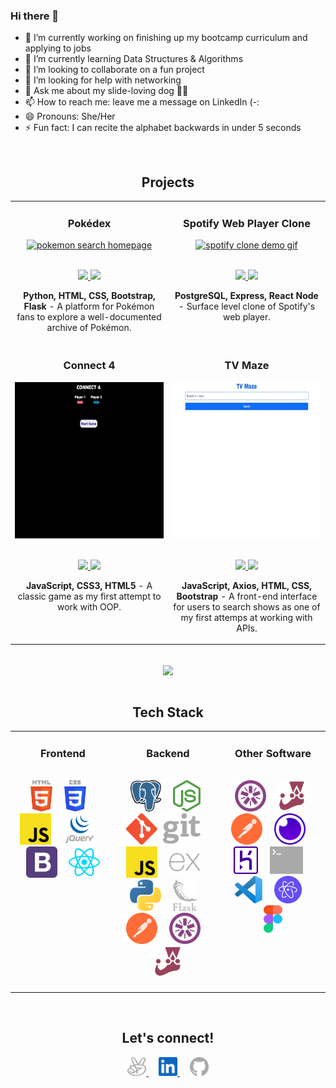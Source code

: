 ### Hi there 👋

- 🔭 I’m currently working on finishing up my bootcamp curriculum and applying to jobs
- 🌱 I’m currently learning Data Structures & Algorithms
- 👯 I’m looking to collaborate on a fun project
- 🤔 I’m looking for help with networking
- 💬 Ask me about my slide-loving dog 🛝🐶
- 📫 How to reach me: leave me a message on LinkedIn (-:
- 😄 Pronouns: She/Her
- ⚡ Fun fact: I can recite the alphabet backwards in under 5 seconds

<!-- <br>
<p align="center">Please see <a href="http://christienng.com">my website</a> for more information!</p> -->
<br>

<!-- PROJECTS -->
<h2 align="center" color="white">Projects</h2>
<div align="center">
	<table>
		<tr>
			<td valign="top" width="50%">
				<div align="center">  
					<h3 color="white">Pokédex</h3>
					<a href='https://pokedex-cng.herokuapp.com/' target="_blank">
						<img src="https://github.com/cng008/pokedex/blob/main/static/images/md/pokedex-demo.gif?raw=true" alt="pokemon search homepage" height="250px"/>
					</a>
					<br>
					<br>
					<p>
						<a href="https://github.com/cng008/pokedex" target="_blank">
							<img src="https://img.shields.io/badge/Repo-lightgrey?style=for-the-badge&logo=github"/>
						</a>  
						<a href="https://pokedex-cng.herokuapp.com/" target="_blank">
							<img src="https://img.shields.io/badge/-WEBSITE-654EF3?style=for-the-badge"/>
						</a>	
					</p>
					<p><strong>Python, HTML, CSS, Bootstrap, Flask</strong> - A platform for Pokémon fans to explore a well-documented archive of Pokémon.</p>
				</div>
			</td>
			<td valign="top" width="50%">
				<div align="center">  
					<h3 color="white">Spotify Web Player Clone</h3>
					<a href='https://github.com/cng008/spotify-web-player-clone' target="_blank">
						<img src="https://github.com/cng008/spotify-web-player-clone/blob/47ab36f4e71d3c5ddbfd3f5a2a1cda2ffe21c05b/static/spotify-web-clone-demo.gif?raw=true" alt="spotify clone demo gif" height="250px"/>
					</a>
					<br>
					<br>
					<p>
						<a href="https://github.com/cng008/spotify-web-player-clone" target="_blank">
							<img src="https://img.shields.io/badge/Repo-lightgrey?style=for-the-badge&logo=github"/>
						</a>  
						<a href="http://cng008-spotify-clone.surge.sh/" target="_blank">
							<img src="https://img.shields.io/badge/-WEBSITE-654EF3?style=for-the-badge"/>
						</a>	
					</p>
					<p><strong>PostgreSQL, Express, React Node</strong> - Surface level clone of Spotify's web player.</p>
				</div>
		<tr>
		<td valign="top" width="50%">
			<div align="center">  
				<h3 color="white">Connect 4</h3>
				<a href='https://cng008.github.io/11_connect-four/' target="_blank">
					<img src="https://github.com/cng008/11_connect-four/blob/main/connect-four-demo.gif?raw=true" alt="Connect 4 demo gif" height="250px"/>
				</a>
				<br>
				<br>
				<p>
					<a href="https://github.com/cng008/11_connect-four" target="_blank">
						<img src="https://img.shields.io/badge/Repo-lightgrey?style=for-the-badge&logo=github"/>
					</a>  
					<a href="https://cng008.github.io/11_connect-four/" target="_blank">
						<img src="https://img.shields.io/badge/-WEBSITE-654EF3?style=for-the-badge"/>
					</a>	
				</p>
				 <p><strong>JavaScript, CSS3, HTML5</strong> - A classic game as my first attempt to work with OOP.</p>
			</div>
		</td>
		<td valign="top" width="50%">
			<div align="center">  
				<h3 color="white">TV Maze</h3>
				<a href='https://cng008.github.io/14.3_AJAX-apis-tvmaze/' target="_blank">
					<img src="https://github.com/cng008/14.3_AJAX-apis-tvmaze/blob/main/tv-maze-demo.gif?raw=true" alt="TV Maze demo gif" height="250px"/>
				</a>
				<br>
				<br>
				<p>
					<a href="https://github.com/cng008/14.3_AJAX-apis-tvmaze" target="_blank">
						<img src="https://img.shields.io/badge/Repo-lightgrey?style=for-the-badge&logo=github"/>
					</a>  
					<a href="https://cng008.github.io/14.3_AJAX-apis-tvmaze/" target="_blank">
						<img src="https://img.shields.io/badge/-WEBSITE-654EF3?style=for-the-badge"/>
					</a>	
				</p>
				<p><strong>JavaScript, Axios, HTML, CSS, Bootstrap</strong> - A front-end interface for users to search shows as one of my first attemps at working with APIs.</p>
			</div>	
		</td>
	</table>
</div>
<br>

<div align="center">
	<a href="https://github.com/anuraghazra/github-readme-stats">
	<img align="center" src="https://github-readme-stats.vercel.app/api/top-langs/?username=cng008&hide=procfile&layout=compact&theme=dracula" />
	</a>
</div>

<br>
<!-- TECHNOLOGIES -->
<h2 align="center" color="white">Tech Stack</h2>
<div align="center">
<table>
	<tr>
		<td valign="top" width="33.3333%">
			<h3 align="center" color="white">Frontend</h3>
			<br>
				<div align="center">  
					<img src="images/tech-stack/html-5.svg" alt="HTML5" title="HTML5" height="50"/>
						&nbsp&nbsp&nbsp
					<img src="images/tech-stack/css-3.svg" alt="CSS3" title="CSS3" height="50"/>
						&nbsp&nbsp&nbsp
					<img src="images/tech-stack/javascript.svg" alt="JavaScript" title="JavaScript" height="50"/>  
						&nbsp&nbsp&nbsp
					<img src="images/tech-stack/jquery-vertical.svg" alt="jQuery" title="jQuery" height="50"/> 
						&nbsp&nbsp&nbsp
					<img src="images/tech-stack/bootstrap.svg" alt="Bootstrap" title="Bootstrap" height="50"/> 
						&nbsp&nbsp&nbsp
					<img src="images/tech-stack/reactjs.svg" alt="React" title="React" height="50"/> 
				</div>
			</td>
			<td valign="top" width="33.3333%">
				<h3 align="center" color="white">Backend</h3>
				<br>
				<div align="center">
					&nbsp
					<img src="images/tech-stack/postgresql.svg" alt="PostgreSQL" title="PostgreSQL" height="50"/>  
					&nbsp&nbsp&nbsp
					<img src="images/tech-stack/nodejs-icon.svg" alt="Node.js" title="Node.js" height="50"/> 
					&nbsp&nbsp&nbsp
					<img src="images/tech-stack/Git-logo.svg" alt="Git" title="Git" height="50"/>  
					&nbsp&nbsp&nbsp
					<img src="images/tech-stack/javascript.svg" alt="JavaScript" title="JavaScript" height="50"/> 
					&nbsp&nbsp&nbsp
					<img src="images/tech-stack/expressjs-icon.svg" alt="Express.js" title="Express.js" height="50"/>
					&nbsp&nbsp&nbsp
					<img src="images/tech-stack/python.svg" alt="Python" title="Python" height="50"/>
					&nbsp&nbsp&nbsp
					<img src="images/tech-stack/flask.svg" alt="Flask" title="Flask" height="50"/>
					&nbsp&nbsp&nbsp
					<img src="images/tech-stack/postman-icon.svg" alt="Postman" title="Postman" height="50"/>
					&nbsp&nbsp&nbsp
					<img src="images/tech-stack/jasmine.svg" alt="Jasmine" title="Jasmine" height="50"/>
					&nbsp&nbsp&nbsp
					<img src="images/tech-stack/jest.svg" alt="Jest" title="Jest" height="50"/>
					<br>
					<br>	
				</div>
			</td>
			<td valign="top" width="33.3333%">	
				<h3 align="center" color="white">Other Software</h3>
				<br>
				<div align="center">
					&nbsp
					<img src="images/tech-stack/jasmine.svg" alt="Jasmine" title="Jasmine" height="50"/>
					&nbsp&nbsp&nbsp
					<img src="images/tech-stack/jest.svg" alt="Jest" title="Jest" height="50"/>
					&nbsp&nbsp&nbsp
					<img src="images/tech-stack/postman-icon.svg" alt="Postman" title="Postman" height="50"/>
					&nbsp&nbsp&nbsp
					<img src="images/tech-stack/insomnia.svg" alt="Insomnia" title="Insomnia"height="50"/>
					&nbsp&nbsp&nbsp
					<img src="images/tech-stack/heroku-icon.svg" alt="Heroku" title="Heroku" height="44"/> 
					&nbsp&nbsp&nbsp
					<img src="images/tech-stack/terminal.svg" alt="Terminal" title="Terminal" height="44"/>  
					&nbsp&nbsp&nbsp
					<img src="images/tech-stack/visual-studio-code.svg" alt="VS Code" title="VS Code" height="44"/>  
					&nbsp&nbsp&nbsp
					<img src="images/tech-stack/atom-icon.svg" alt="Atom" title="Atom" height="44"/> 
					&nbsp&nbsp&nbsp
					<img src="images/tech-stack/figma.svg" alt="Figma" title="Figma" height="44"/>   	
				</div>
			</td>
		</tr>
	</table>
</div>
</br>

<!-- CONTACT -->
<h2 align="center" color="white">Let's connect!</h2>
<p align="center">
	<a href="https://angel.co/u/christien" target="_blank">
		<img src="images/socials/angellist.svg" alt="AngelList" title="AngelList" width="30px" height="30px"/>
	</a>
	&nbsp&nbsp&nbsp
	<a href="https://www.linkedin.com/in/christienng/" target="_blank">
		<img src="images/socials/linkedin-icon.svg" alt="LinkedIn" title="LinkedIn" width="30px" height="30px"/>
	</a>
	&nbsp&nbsp&nbsp
	<a href="https://github.com/cng008" target="_blank">
		<img src="images/socials/github-icon.svg" alt="GitHub" title="GitHub" width="30px" height="30px"/>
	</a>
</p>
